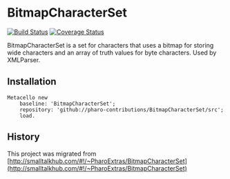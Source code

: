 # BitmapCharacterSet

[![Build Status](https://travis-ci.org/pharo-contributions/BitmapCharacterSet.svg?branch=master)](https://travis-ci.org/pharo-contributions/BitmapCharacterSet) [![Coverage Status](https://coveralls.io/repos/github/pharo-contributions/BitmapCharacterSet/badge.svg?branch=master)](https://coveralls.io/github/pharo-contributions/BitmapCharacterSet?branch=master)

BitmapCharacterSet is a set for characters that uses a bitmap for storing wide characters and an array of truth values for byte characters. Used by XMLParser.

## Installation

```smalltalk
Metacello new
	baseline: 'BitmapCharacterSet';
	repository: 'github://pharo-contributions/BitmapCharacterSet/src';
	load.
```

## History
This project was migrated from [http://smalltalkhub.com/#!/~PharoExtras/BitmapCharacterSet](http://smalltalkhub.com/#!/~PharoExtras/BitmapCharacterSet)
